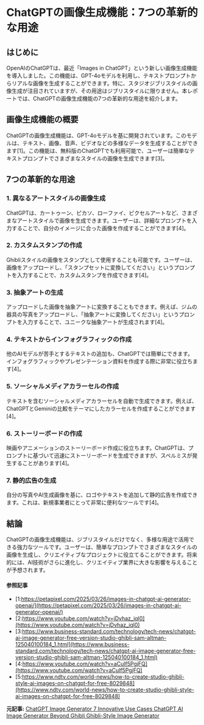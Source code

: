 # ChatGPTの画像生成機能：7つの革新的な用途

## はじめに

OpenAIのChatGPTは、最近「Images in ChatGPT」という新しい画像生成機能を導入しました。この機能は、GPT-4oモデルを利用し、テキストプロンプトからリアルな画像を生成することができます。特に、スタジオジブリスタイルの画像生成が注目されていますが、その用途はジブリスタイルに限りません。本レポートでは、ChatGPTの画像生成機能の7つの革新的な用途を紹介します。

## 画像生成機能の概要

ChatGPTの画像生成機能は、GPT-4oモデルを基に開発されています。このモデルは、テキスト、画像、音声、ビデオなどの多様なデータを生成することができます[1]。この機能は、無料版のChatGPTでも利用可能で、ユーザーは簡単なテキストプロンプトでさまざまなスタイルの画像を生成できます[3]。

## 7つの革新的な用途

### 1. **異なるアートスタイルの画像生成**

ChatGPTは、カートゥーン、ピカソ、ローファイ、ピクセルアートなど、さまざまなアートスタイルで画像を生成できます。ユーザーは、詳細なプロンプトを入力することで、自分のイメージに合った画像を作成することができます[4]。

### 2. **カスタムスタンプの作成**

Ghibliスタイルの画像をスタンプとして使用することも可能です。ユーザーは、画像をアップロードし、「スタンプセットに変換してください」というプロンプトを入力することで、カスタムスタンプを作成できます[4]。

### 3. **抽象アートの生成**

アップロードした画像を抽象アートに変換することもできます。例えば、ジムの器具の写真をアップロードし、「抽象アートに変換してください」というプロンプトを入力することで、ユニークな抽象アートが生成されます[4]。

### 4. **テキストからインフォグラフィックの作成**

他のAIモデルが苦手とするテキストの追加も、ChatGPTでは簡単にできます。インフォグラフィックやプレゼンテーション資料を作成する際に非常に役立ちます[4]。

### 5. **ソーシャルメディアカラーセルの作成**

テキストを含むソーシャルメディアカラーセルを自動で生成できます。例えば、ChatGPTとGeminiの比較をテーマにしたカラーセルを作成することができます[4]。

### 6. **ストーリーボードの作成**

映画やアニメーションのストーリーボード作成に役立ちます。ChatGPTは、プロンプトに基づいて迅速にストーリーボードを生成できますが、スペルミスが発生することがあります[4]。

### 7. **静的広告の生成**

自分の写真やAI生成画像を基に、ロゴやテキストを追加して静的広告を作成できます。これは、新規事業者にとって非常に便利なツールです[4]。

## 結論

ChatGPTの画像生成機能は、ジブリスタイルだけでなく、多様な用途で活用できる強力なツールです。ユーザーは、簡単なプロンプトでさまざまなスタイルの画像を生成し、クリエイティブなプロジェクトに役立てることができます。将来的には、AI技術がさらに進化し、クリエイティブ業界に大きな影響を与えることが予想されます。

#### 参照記事
- [1:https://petapixel.com/2025/03/26/images-in-chatgpt-ai-generator-openai/](https://petapixel.com/2025/03/26/images-in-chatgpt-ai-generator-openai/)
- [2:https://www.youtube.com/watch?v=jDvhaz_iql0](https://www.youtube.com/watch?v=jDvhaz_iql0)
- [3:https://www.business-standard.com/technology/tech-news/chatgpt-ai-image-generator-free-version-studio-ghibli-sam-altman-125040100184_1.html](https://www.business-standard.com/technology/tech-news/chatgpt-ai-image-generator-free-version-studio-ghibli-sam-altman-125040100184_1.html)
- [4:https://www.youtube.com/watch?v=aCulf5PgjFQ](https://www.youtube.com/watch?v=aCulf5PgjFQ)
- [5:https://www.ndtv.com/world-news/how-to-create-studio-ghibli-style-ai-images-on-chatgpt-for-free-8029848](https://www.ndtv.com/world-news/how-to-create-studio-ghibli-style-ai-images-on-chatgpt-for-free-8029848)


**元記事:** [ChatGPT Image Generator 7 Innovative Use Cases ChatGPT AI Image Generator Beyond Ghibli Ghibli-Style Image Generator](https://indianexpress.com/article/technology/artificial-intelligence/chatgpt-image-generator-7-innovative-use-cases-9920260/)